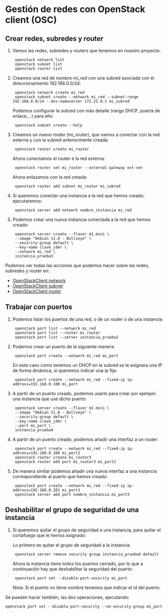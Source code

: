 # Gestión de redes con OpenStack client (OSC)

## Crear redes, subredes y router

1. Vemos las redes, subredes y routers que tenemos en nuestro
proyecto:

        openstack network list
        openstack subnet list
        openstack router list

2. Creamos una red de nombre *mi_red* con una subred asociada con el direccionamiento 192.168.0.0/24:

        openstack network create mi_red
        openstack subnet create --network mi_red --subnet-range 192.168.0.0/24 --dns-nameserver 172.22.0.1 mi_subred

    Podemos configurar la subred con más detalle (rango DHCP, puerta de enlace,...) para ello:

        openstack subnet create --help

3. Creamos un nuevo router (mi_router), que vamos a conectar con la red externa y con la subred anteriormente creada:

        openstack router create mi_router

    Ahora conectamos el router e la red externa:

        openstack router set mi_router --external-gateway ext-net
    
    Ahora enlazamos con la red creada:

        openstack router add subnet mi_router mi_subred

4. Si queremos conectar una instancia a la red que hemos creado, ejecutaremos:

        openstack server add network nombre_instancia mi_red

5. Podemos crear una nueva instancia conectada a la red que hemos creado:

        openstack server create --flavor m1.mini \
        --image "Debian 11.0 - Bullseye" \
        --security-group default \
        --key-name clave_jdmr \
        --network mi_red \
        instancia_prueba3

Podemos ver todas las acciones que podemos hacer sobre las redes, subredes y router en:

* [OpenStackClient network](https://docs.openstack.org/python-openstackclient/latest/cli/command-objects/network.html)
* [OpenStackClient subnet](https://docs.openstack.org/python-openstackclient/latest/cli/command-objects/subnet.html)
* [OpenStackClient router](https://docs.openstack.org/python-openstackclient/latest/cli/command-objects/router.html)

## Trabajar con puertos

1. Podemos listar los puertos de una red, o de un router o de una instancia:

        openstack port list --network mi_red
        openstack port list --router mi_router
        openstack port list --server instancia_prueba2

2. Podemos crear un puerto de la siguiente manera:

        openstack port create --network mi_red mi_port

    En este caso como tenemos un DHCP en la subred se le asignara una IP de forma dinámica, si queremos indicar una ip fija:

        openstack port create --network mi_red --fixed-ip ip-address=192.168.0.100 mi_port

3. A partir de un puerto creado, podemos usarlo para crear por ejemplo una instancia que use dicho puerto:

        openstack server create --flavor m1.mini \
        --image "Debian 11.0 - Bullseye" \
        --security-group default \
        --key-name clave_jdmr \
        --port mi_port \
        instancia_prueba4

4. A partir de un puerto creado, podemos añadir una interfaz a un router:

        openstack port create --network mi_red --fixed-ip ip-address=192.168.0.200 mi_port2
        openstack router create mi_router3
        openstack router add port mi_router3 mi_port2

5. De manera similar podemos añadir una nueva interfaz a una instancia correspondiente al puerto que hemos creado:

        openstack port create --network mi_red --fixed-ip ip-address=192.168.0.201 mi_port3
        openstack server add port nombre_instancia mi_port3

## Deshabilitar el grupo de seguridad de una instancia

1. Si queremos quitar el grupo de seguridad a una instancia, para quitar el cortafuego que le hemos asignado:

    Lo primero es quitar el grupo de seguridad a la instancia:

        openstack server remove security group instancia_prueba4 default

    Ahora la instancia tiene todos los puertos cerrado, por lo que a continuación hay que deshabilitar la seguridad del puerto:

        openstack port set --disable-port-security mi_port
    
    Nota: Si el puerto no tiene nombre tenemos que indicar el id del puerto.

Se pueden hacer también, las dos operaciones, ejecutando:

```
openstack port set --disable-port-security --no-security-group mi_port
```
